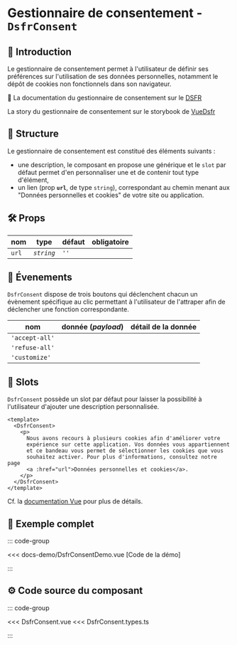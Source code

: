 # Gestionnaire de consentement - `DsfrConsent`

## 🌟 Introduction

Le gestionnaire de consentement permet à l'utilisateur de définir ses préférences sur l'utilisation de ses données personnelles, notamment le dépôt de cookies non fonctionnels dans son navigateur.

🏅 La documentation du gestionnaire de consentement sur le [DSFR](https://www.systeme-de-design.gouv.fr/elements-d-interface/composants/gestionnaire-de-consentement)

<VIcon name="vi-file-type-storybook" /> La story du gestionnaire de consentement sur le storybook de [VueDsfr](https://storybook.vue-ds.fr/?path=/docs/composants-dsfrconsent--docs)

## 📐 Structure

Le gestionnaire de consentement est constitué des éléments suivants :

- une description, le composant en propose une générique et le `slot` par défaut permet d'en personnaliser une et de contenir tout type d'élément,
- un lien (prop **`url`**, de type `string`), correspondant au chemin menant aux "Données personnelles et cookies" de votre site ou application.

## 🛠️ Props

|  nom                    |   type        |  défaut          | obligatoire |
| ----------------------- | ---------     | ---------------- | --------    |
| `url`                   | *`string`*    | `''`             |             |

## 📡 Évenements

`DsfrConsent` dispose de trois boutons qui déclenchent chacun un évènement spécifique au clic permettant à l'utilisateur de l'attraper afin de déclencher une fonction correspondante.

|  nom                   |  donnée (*payload*)  | détail de la donnée  |
| ---------------------- | -------------------- | -------------------- |
| `'accept-all'`         |                      |                      |
| `'refuse-all'`         |                      |                      |
| `'customize'`          |                      |                      |

## 🧩 Slots

`DsfrConsent` possède un slot par défaut pour laisser la possibilité à l'utilisateur d'ajouter une description personnalisée.

```vue{6,15,16,25,26}
<template>
  <DsfrConsent>
    <p>
      Nous avons recours à plusieurs cookies afin d'améliorer votre
      expérience sur cette application. Vos données vous appartiennent
      et ce bandeau vous permet de sélectionner les cookies que vous
      souhaitez activer. Pour plus d'informations, consultez notre page
      <a :href="url">Données personnelles et cookies</a>.
    </p>
  </DsfrConsent>
</template>
```

Cf. la [documentation Vue](https://vuejs.org/guide/essentials/event-handling.html#accessing-event-argument-in-inline-handlers) pour plus de détails.

## 📝 Exemple complet

::: code-group

<Story data-title="Démo" min-h="200px">
  <DsfrConsentDemo />
</Story>

<<< docs-demo/DsfrConsentDemo.vue [Code de la démo]

:::

## ⚙️ Code source du composant

::: code-group

<<< DsfrConsent.vue
<<< DsfrConsent.types.ts

:::

<script setup>
import DsfrConsentDemo from './docs-demo/DsfrConsentDemo.vue'
</script>
